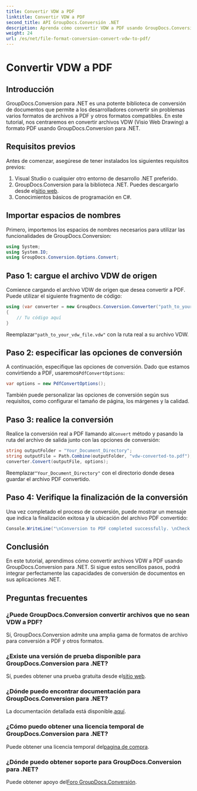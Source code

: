 ```yaml
---
title: Convertir VDW a PDF
linktitle: Convertir VDW a PDF
second_title: API GroupDocs.Conversión .NET
description: Aprenda cómo convertir VDW a PDF usando GroupDocs.Conversion para .NET. Siga nuestro tutorial paso a paso para una integración perfecta.
weight: 24
url: /es/net/file-format-conversion-convert-vdw-to-pdf/
---
```


# Convertir VDW a PDF

## Introducción
GroupDocs.Conversion para .NET es una potente biblioteca de conversión de documentos que permite a los desarrolladores convertir sin problemas varios formatos de archivos a PDF y otros formatos compatibles. En este tutorial, nos centraremos en convertir archivos VDW (Visio Web Drawing) a formato PDF usando GroupDocs.Conversion para .NET.
## Requisitos previos
Antes de comenzar, asegúrese de tener instalados los siguientes requisitos previos:
1. Visual Studio o cualquier otro entorno de desarrollo .NET preferido.
2.  GroupDocs.Conversion para la biblioteca .NET. Puedes descargarlo desde el[sitio web](https://releases.groupdocs.com/conversion/net/).
3. Conocimientos básicos de programación en C#.

## Importar espacios de nombres
Primero, importemos los espacios de nombres necesarios para utilizar las funcionalidades de GroupDocs.Conversion:
```csharp
using System;
using System.IO;
using GroupDocs.Conversion.Options.Convert;
```
## Paso 1: cargue el archivo VDW de origen
Comience cargando el archivo VDW de origen que desea convertir a PDF. Puede utilizar el siguiente fragmento de código:
```csharp
using (var converter = new GroupDocs.Conversion.Converter("path_to_your_vdw_file.vdw"))
{
    // Tu código aquí
}
```
 Reemplazar`"path_to_your_vdw_file.vdw"` con la ruta real a su archivo VDW.
## Paso 2: especificar las opciones de conversión
 A continuación, especifique las opciones de conversión. Dado que estamos convirtiendo a PDF, usaremos`PdfConvertOptions`:
```csharp
var options = new PdfConvertOptions();
```
También puede personalizar las opciones de conversión según sus requisitos, como configurar el tamaño de página, los márgenes y la calidad.
## Paso 3: realice la conversión
 Realice la conversión real a PDF llamando al`Convert` método y pasando la ruta del archivo de salida junto con las opciones de conversión:
```csharp
string outputFolder = "Your_Document_Directory";
string outputFile = Path.Combine(outputFolder, "vdw-converted-to.pdf");
converter.Convert(outputFile, options);
```
 Reemplazar`"Your_Document_Directory"` con el directorio donde desea guardar el archivo PDF convertido.
## Paso 4: Verifique la finalización de la conversión
Una vez completado el proceso de conversión, puede mostrar un mensaje que indica la finalización exitosa y la ubicación del archivo PDF convertido:
```csharp
Console.WriteLine("\nConversion to PDF completed successfully. \nCheck output in {0}", outputFolder);
```

## Conclusión
En este tutorial, aprendimos cómo convertir archivos VDW a PDF usando GroupDocs.Conversion para .NET. Si sigue estos sencillos pasos, podrá integrar perfectamente las capacidades de conversión de documentos en sus aplicaciones .NET.
## Preguntas frecuentes
### ¿Puede GroupDocs.Conversion convertir archivos que no sean VDW a PDF?
Sí, GroupDocs.Conversion admite una amplia gama de formatos de archivo para conversión a PDF y otros formatos.
### ¿Existe una versión de prueba disponible para GroupDocs.Conversion para .NET?
Sí, puedes obtener una prueba gratuita desde el[sitio web](https://releases.groupdocs.com/).
### ¿Dónde puedo encontrar documentación para GroupDocs.Conversion para .NET?
 La documentación detallada está disponible.[aquí](https://tutorials.groupdocs.com/conversion/net/).
### ¿Cómo puedo obtener una licencia temporal de GroupDocs.Conversion para .NET?
 Puede obtener una licencia temporal del[pagina de compra](https://purchase.groupdocs.com/temporary-license/).
### ¿Dónde puedo obtener soporte para GroupDocs.Conversion para .NET?
 Puede obtener apoyo del[Foro GroupDocs.Conversión](https://forum.groupdocs.com/c/conversion/11).